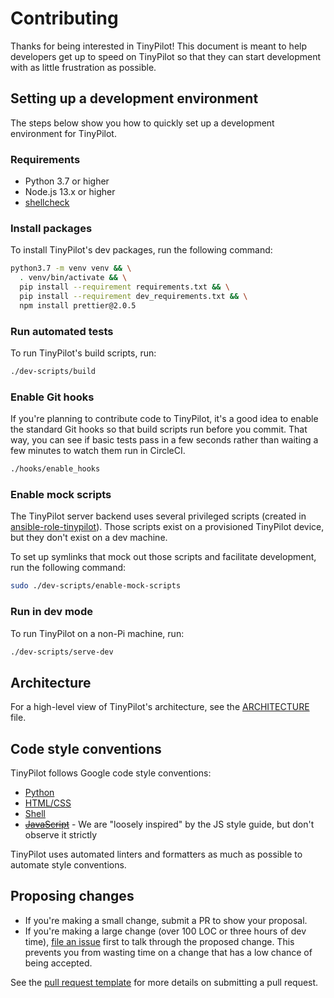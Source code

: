 # Contributing

Thanks for being interested in TinyPilot! This document is meant to help developers get up to speed on TinyPilot so that they can start development with as little frustration as possible.

## Setting up a development environment

The steps below show you how to quickly set up a development environment for TinyPilot.

### Requirements

* Python 3.7 or higher
* Node.js 13.x or higher
* [shellcheck](https://github.com/koalaman/shellcheck#installing)

### Install packages

To install TinyPilot's dev packages, run the following command:

```bash
python3.7 -m venv venv && \
  . venv/bin/activate && \
  pip install --requirement requirements.txt && \
  pip install --requirement dev_requirements.txt && \
  npm install prettier@2.0.5
```

### Run automated tests

To run TinyPilot's build scripts, run:

```bash
./dev-scripts/build
```

### Enable Git hooks

If you're planning to contribute code to TinyPilot, it's a good idea to enable the standard Git hooks so that build scripts run before you commit. That way, you can see if basic tests pass in a few seconds rather than waiting a few minutes to watch them run in CircleCI.

```bash
./hooks/enable_hooks
```

### Enable mock scripts

The TinyPilot server backend uses several privileged scripts (created in [ansible-role-tinypilot](https://github.com/mtlynch/ansible-role-tinypilot)). Those scripts exist on a provisioned TinyPilot device, but they don't exist on a dev machine.

To set up symlinks that mock out those scripts and facilitate development, run the following command:

```bash
sudo ./dev-scripts/enable-mock-scripts
```

### Run in dev mode

To run TinyPilot on a non-Pi machine, run:

```bash
./dev-scripts/serve-dev
```

## Architecture

For a high-level view of TinyPilot's architecture, see the [ARCHITECTURE](ARCHITECTURE.md) file.

## Code style conventions

TinyPilot follows Google code style conventions:

* [Python](https://google.github.io/styleguide/pyguide.html)
* [HTML/CSS](https://google.github.io/styleguide/htmlcssguide.html)
* [Shell](https://google.github.io/styleguide/shellguide.html)
* ~~[JavaScript](https://google.github.io/styleguide/jsguide.html)~~ - We are "loosely inspired" by the JS style guide, but don't observe it strictly

TinyPilot uses automated linters and formatters as much as possible to automate style conventions.

## Proposing changes

* If you're making a small change, submit a PR to show your proposal.
* If you're making a large change (over 100 LOC or three hours of dev time), [file an issue](https://github.com/mtlynch/tinypilot/issues/new/choose) first to talk through the proposed change. This prevents you from wasting time on a change that has a low chance of being accepted.

See the [pull request template](.github/pull_request_template.md) for more details on submitting a pull request.
